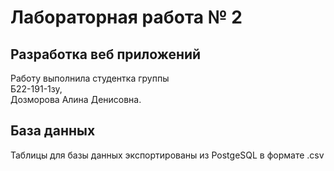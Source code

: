# Лабораторная работа № 2
## Разработка веб приложений
Работу выполнила студентка группы \
Б22-191-1зу, \
Дозморова Алина Денисовна.

## База данных
Таблицы для базы данных экспортированы из PostgeSQL в формате .csv
